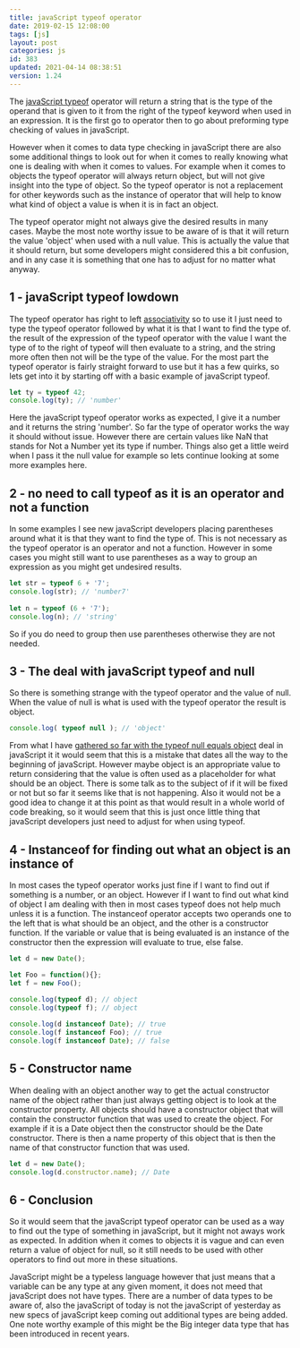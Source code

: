 ```yaml
---
title: javaScript typeof operator
date: 2019-02-15 12:08:00
tags: [js]
layout: post
categories: js
id: 383
updated: 2021-04-14 08:38:51
version: 1.24
---
```


The [javaScript typeof](https://developer.mozilla.org/en-US/docs/Web/JavaScript/Reference/Operators/typeof) operator will return a string that is the type of the operand that is given to it from the right of the typeof keyword when used in an expression. It is the first go to operator then to go about preforming type checking of values in javaScript.

However when it comes to data type checking in javaScript there are also some additional things to look out for when it comes to really knowing what one is dealing with when it comes to values. For example when it comes to objects the typeof operator will always return object, but will not give insight into the type of object. So the typeof operator is not a replacement for other keywords such as the instance of operator that will help to know what kind of object a value is when it is in fact an object.

The typeof operator might not always give the desired results in many cases. Maybe the most note worthy issue to be aware of is that it will return the value 'object' when used with a null value. This is actually the value that it should return, but some developers might considered this a bit confusion, and in any case it is something that one has to adjust for no matter what anyway.

<!-- more -->

## 1 - javaScript typeof lowdown

The typeof operator has right to left [associativity](/2019/02/02/js-operator-precedence/) so to use it I just need to type the typeof operator followed by what it is that I want to find the type of. the result of the expression of the typeof operator with the value I want the type of to the right of typeof will then evaluate to a string, and the string more often then not will be the type of the value. For the most part the typeof operator is fairly straight forward to use but it has a few quirks, so lets get into it by starting off with a basic example of javaScript typeof.

```js
let ty = typeof 42;
console.log(ty); // 'number'
```

Here the javaScript typeof operator works as expected, I give it a number and it returns the string 'number'. So far the type of operator works the way it should without issue. However there are certain values like NaN that stands for Not a Number yet its type if number. Things also get a little weird when I pass it the null value for example so lets continue looking at some more examples here.

## 2 - no need to call typeof as it is an operator and not a function

In some examples I see new javaScript developers placing parentheses around what it is that they want to find the type of. This is not necessary as the typeof operator is an operator and not a function. However in some cases you might still want to use parentheses as a way to group an expression as you might get undesired results.

```js
let str = typeof 6 + '7';
console.log(str); // 'number7'
 
let n = typeof (6 + '7');
console.log(n); // 'string'
```

So if you do need to group then use parentheses otherwise they are not needed.


## 3 - The deal with javaScript typeof and null

So there is something strange with the typeof operator and the value of null. When the value of null is what is used with the typeof operator the result is object.

```js
console.log( typeof null ); // 'object'
```

From  what I have [gathered so far with the typeof null equals object](https://stackoverflow.com/questions/18808226/why-is-typeof-null-object) deal in javaScript it it would seem that this is a mistake that dates all the way to the beginning of javaScript. However maybe object is an appropriate value to return considering that the value is often used as a placeholder for what should be an object. There is some talk as to the subject of if it will be fixed or not but so far it seems like that is not happening. Also it would not be a good idea to change it at this point as that would result in a whole world of code breaking, so it would seem that this is just once little thing that javaScript developers just need to adjust for when using typeof.

## 4 - Instanceof for finding out what an object is an instance of

In most cases the typeof operator works just fine if I want to find out if something is a number, or an object. However if I want to find out what kind of object I am dealing with then in most cases typeof does not help much unless it is a function. The instanceof operator accepts two operands one to the left that is what should be an object, and the other is a constructor function. If the variable or value that is being evaluated is an instance of the constructor then the expression will evaluate to true, else false.

```js
let d = new Date();

let Foo = function(){};
let f = new Foo();

console.log(typeof d); // object
console.log(typeof f); // object
 
console.log(d instanceof Date); // true
console.log(f instanceof Foo); // true
console.log(f instanceof Date); // false
```

## 5 - Constructor name

When dealing with an object another way to get the actual constructor name of the object rather than just always getting object is to look at the constructor property. All objects should have a constructor object that will contain the constructor function that was used to create the object. For example if it is a Date object then the constructor should be the Date constructor. There is then a name property of this object that is then the name of that constructor function that was used.

```js
let d = new Date();
console.log(d.constructor.name); // Date
```

## 6 - Conclusion

So it would seem that the javaScript typeof operator can be used as a way to find out the type of something in javaScript, but it might not aways work as expected. In addition when it comes to objects it is vague and can even return a value of object for null, so it still needs to be used with other operators to find out more in these situations.

JavaScript might be a typeless language however that just means that a variable can be any type at any given moment, it does not meed that javaScript does not have types. There are a number of data types to be aware of, also the javaScript of today is not the javaScript of yesterday as new specs  of javaScript keep coming out additional types are being added. One note worthy example of this might be the Big integer data type that has been introduced in recent years.


